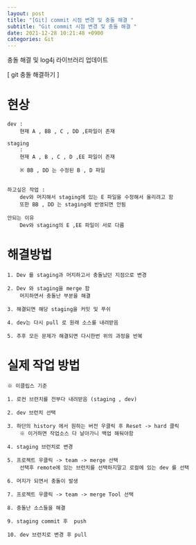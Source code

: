 ```yaml
---
layout: post
title: "[Git] commit 시점 변경 및 충돌 해결 "
subtitle: "Git commit 시점 변경 및 충돌 해결 "
date: 2021-12-28 10:21:48 +0900
categories: Git
---
```

충돌 해결 및 log4j 라이브러리 업데이트

[ git 충돌 해결하기 ]


# 현상
	
	dev :
		현재 A , BB , C , DD ,E파일이 존재 
	
	staging
		:
		현재 A , B , C , D ,EE 파일이 존재
		
		※ BB , DD 는 수정된 B , D 파일
	
	
	하고싶은 작업 : 
		dev와 머지해서 staging에 있는 E 파일을 수정해서 올리려고 함
		또한 BB , DD 는 staging에 반영되면 안됨
	
	안되는 이유
		Dev와 staging의 E ,EE 파일이 서로 다름
	

# 해결방법

	1. Dev 를 staging과 머지하고서 충돌났던 지점으로 변경
	
	2. Dev 와 staging을 merge 함
		머지하면서 충돌난 부분을 해결
	
	3. 해결되면 해당 staging을 커밋 및 푸쉬
	
	4. dev는 다시 pull 로 원래 소스를 내려받음
	
	5. 추후 모든 문제가 해결되면 다시한번 위의 과정을 반복


# 실제 작업 방법
	※ 이클립스 기준
	
	1. 로컨 브런치를 전부다 내려받음 (staging , dev)
	
	2. dev 브런치 선택
	
	3. 하단의 history 에서 원하는 버전 우클릭 후 Reset -> hard 클릭
		※ 이거하면 작업소스 다 날아가니 백업 해둬야함
	
	4. staging 브런치로 변경
	
	5. 프로젝트 우클릭 -> team -> merge 선택 
		선택후 remote에 있는 브런치를 선택하지말고 로컬에 있는 dev 를 선택
		
	6. 머지가 되면서 충돌이 발생
	
	7. 프로젝트 우클릭 -> team -> merge Tool 선택
	
	8. 충돌난 소스들을 해결
	
	9. staging commit 후  push
	
	10. dev 브런치로 변경 후 pull 
	
	


		
